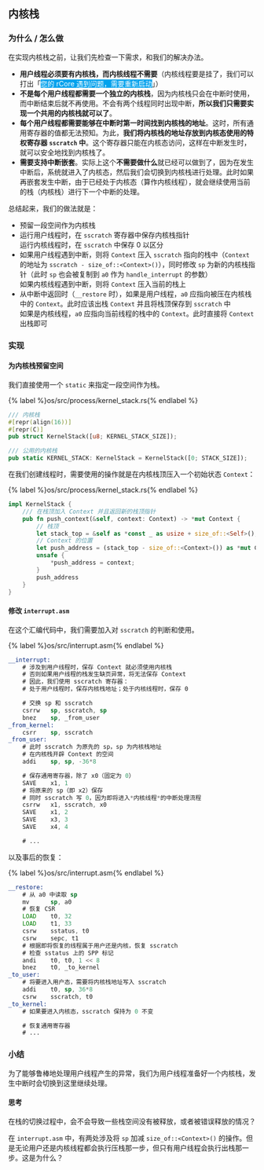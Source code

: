## 内核栈

### 为什么 / 怎么做

在实现内核栈之前，让我们先检查一下需求，和我们的解决办法。

- **用户线程必须要有内核栈，而内核线程不需要**（内核线程要是挂了，我们可以打出「<span style="color: white; background-color: #00a2ed">您的 rCore 遇到问题，需要重新启动</span>」）
- **不是每个用户线程都需要一个独立的内核栈**，因为内核栈只会在中断时使用，而中断结束后就不再使用。不会有两个线程同时出现中断，**所以我们只需要实现一个共用的内核栈就可以了**。
- **每个用户线程都需要能够在中断时第一时间找到内核栈的地址**。这时，所有通用寄存器的值都无法预知。为此，**我们将内核栈的地址存放到内核态使用的特权寄存器 `sscratch` 中**。这个寄存器只能在内核态访问，这样在中断发生时，就可以安全地找到内核栈了。
- **需要支持中断嵌套**。实际上这个**不需要做什么**就已经可以做到了，因为在发生中断后，系统就进入了内核态，然后我们会切换到内核栈进行处理。此时如果再嵌套发生中断，由于已经处于内核态（算作内核线程），就会继续使用当前的栈（内核栈）进行下一个中断的处理。  

总结起来，我们的做法就是：

- 预留一段空间作为内核栈
- 运行用户线程时，在 `sscratch` 寄存器中保存内核栈指针  
  运行内核线程时，在 `sscratch` 中保存 0 以区分
- 如果用户线程遇到中断，则将 `Context` 压入 `sscratch` 指向的栈中（`Context` 的地址为 `sscratch - size_of::<Context>()`），同时修改 `sp` 为新的内核栈指针（此时 `sp` 也会被复制到 `a0` 作为 `handle_interrupt` 的参数）  
  如果内核线程遇到中断，则将 `Context` 压入当前的栈上
- 从中断中返回时（`__restore` 时），如果是用户线程，`a0` 应指向被压在内核栈中的 `Context`。此时应该出栈 `Context` 并且将栈顶保存到 `sscratch` 中  
  如果是内核线程，`a0` 应指向当前线程的栈中的 `Context`。此时直接将 `Context` 出栈即可

### 实现

#### 为内核栈预留空间

我们直接使用一个 `static` 来指定一段空间作为栈。

{% label %}os/src/process/kernel_stack.rs{% endlabel %}
```rust
/// 内核栈
#[repr(align(16))]
#[repr(C)]
pub struct KernelStack([u8; KERNEL_STACK_SIZE]);

/// 公用的内核栈
pub static KERNEL_STACK: KernelStack = KernelStack([0; STACK_SIZE]);
```

在我们创建线程时，需要使用的操作就是在内核栈顶压入一个初始状态 `Context`：

{% label %}os/src/process/kernel_stack.rs{% endlabel %}
```rust
impl KernelStack {
    /// 在栈顶加入 Context 并且返回新的栈顶指针
    pub fn push_context(&self, context: Context) -> *mut Context {
        // 栈顶
        let stack_top = &self as *const _ as usize + size_of::<Self>();
        // Context 的位置
        let push_address = (stack_top - size_of::<Context>()) as *mut Context;
        unsafe {
            *push_address = context;
        }
        push_address
    }
}
```

#### 修改 `interrupt.asm`

在这个汇编代码中，我们需要加入对 `sscratch` 的判断和使用。

{% label %}os/src/interrupt.asm{% endlabel %}
```asm
__interrupt:
    # 涉及到用户线程时，保存 Context 就必须使用内核栈
    # 否则如果用户线程的栈发生缺页异常，将无法保存 Context
    # 因此，我们使用 sscratch 寄存器：
    # 处于用户线程时，保存内核栈地址；处于内核线程时，保存 0

    # 交换 sp 和 sscratch
    csrrw   sp, sscratch, sp
    bnez    sp, _from_user
_from_kernel:
    csrr    sp, sscratch
_from_user:
    # 此时 sscratch 为原先的 sp，sp 为内核栈地址
    # 在内核栈开辟 Context 的空间
    addi    sp, sp, -36*8

    # 保存通用寄存器，除了 x0（固定为 0）
    SAVE    x1, 1
    # 将原来的 sp（即 x2）保存
    # 同时 sscratch 写 0，因为即将进入*内核线程*的中断处理流程
    csrrw   x1, sscratch, x0
    SAVE    x1, 2
    SAVE    x3, 3
    SAVE    x4, 4

    # ...
```

以及事后的恢复：

{% label %}os/src/interrupt.asm{% endlabel %}
```asm
__restore:
    # 从 a0 中读取 sp
    mv      sp, a0
    # 恢复 CSR
    LOAD    t0, 32
    LOAD    t1, 33
    csrw    sstatus, t0
    csrw    sepc, t1
    # 根据即将恢复的线程属于用户还是内核，恢复 sscratch
    # 检查 sstatus 上的 SPP 标记
    andi    t0, t0, 1 << 8
    bnez    t0, _to_kernel
_to_user:
    # 将要进入用户态，需要将内核栈地址写入 sscratch
    addi    t0, sp, 36*8
    csrw    sscratch, t0
_to_kernel:
    # 如果要进入内核态，sscratch 保持为 0 不变

    # 恢复通用寄存器
    # ...
```

### 小结

为了能够鲁棒地处理用户线程产生的异常，我们为用户线程准备好一个内核栈，发生中断时会切换到这里继续处理。

#### 思考

在栈的切换过程中，会不会导致一些栈空间没有被释放，或者被错误释放的情况？

在 `interrupt.asm` 中，有两处涉及将 `sp` 加减 `size_of::<Context>()` 的操作。但是无论用户还是内核线程都会执行压栈那一步，但只有用户线程会执行出栈那一步。这是为什么？
